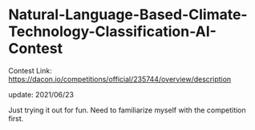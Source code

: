 # Natural-Language-Based-Climate-Technology-Classification-AI-Contest

Contest Link: https://dacon.io/competitions/official/235744/overview/description 


update: 2021/06/23

Just trying it out for fun. Need to familiarize myself with the competition first. 
